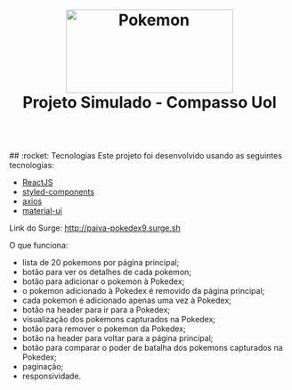 <h1 align="center">
    <img width="300px" height="150px" alt="Pokemon" src="https://i.pinimg.com/originals/cc/8c/41/cc8c41abe304e1f7b30323bc0cd6d3e7.jpg" />
    <br>
    Projeto Simulado - Compasso Uol
</h1>
<br/>
<br/>


<br/>
## :rocket: Tecnologias
Este projeto foi desenvolvido usando as seguintes tecnologias:

- [ReactJS](https://reactjs.org/)
- [styled-components](https://www.styled-components.com/)
- [axios](https://github.com/axios/axios)
- [material-ui](https://material-ui.com/pt/)

Link do Surge: http://paiva-pokedex9.surge.sh


O que funciona:
- lista de 20 pokemons por página principal;
- botão para ver os detalhes de cada pokemon;
- botão para adicionar o pokemon à Pokedex;
- o pokemon adicionado à Pokedex é removido da página principal;
- cada pokemon é adicionado apenas uma vez à Pokedex;
- botão na header para ir para a Pokedex;
- visualização dos pokemons capturados na Pokedex; 
- botão para remover o pokemon da Pokedex;
- botão na header para voltar para a página principal;
- botão para comparar o poder de batalha dos pokemons capturados na Pokedex;
- paginação;
- responsividade.